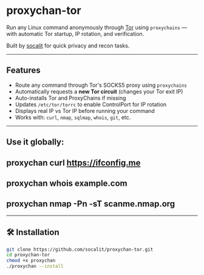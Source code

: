 # proxychan-tor

Run any Linux command anonymously through [Tor](https://www.torproject.org/) using `proxychains` — with automatic Tor startup, IP rotation, and verification.

Built by [socalit](https://github.com/socalit) for quick privacy and recon tasks.

---

## Features

- Route any command through Tor's SOCKS5 proxy using `proxychains`
- Automatically requests a **new Tor circuit** (changes your Tor exit IP)
- Auto-installs Tor and ProxyChains if missing
- Updates `/etc/tor/torrc` to enable ControlPort for IP rotation
- Displays real IP vs Tor IP before running your command
- Works with: `curl`, `nmap`, `sqlmap`, `whois`, `git`, etc.

---
## Use it globally:

## proxychan curl https://ifconfig.me
## proxychan whois example.com
## proxychan nmap -Pn -sT scanme.nmap.org

---

## 🛠 Installation

```bash
git clone https://github.com/socalit/proxychan-tor.git
cd proxychan-tor
chmod +x proxychan
./proxychan --install
